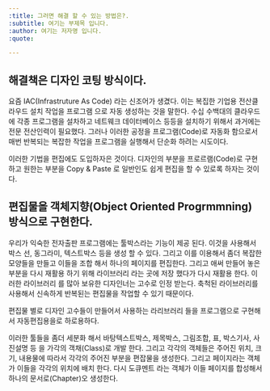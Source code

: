 ```yaml
---
:title: 그러면 해결 할 수 있는 방법은?.
:subtitle: 여기는 부제목 입니다.
:author: 여기는 저자명 입니다.
:quote:

---
```


## 해결책은 디자인 코팅 방식이다.

요즘 IAC(Infrastruture As Code) 라는 신조어가 생겼다.
이는 복집한 기업용 전산클라우드 설치 작업을 프로그램 으로 자동 생성하는 것을 말한다.
수십 수백대의 클라우드에 각종 프로그램을 설차하고 네트웨크 데이터베이스 등등을 설치하기 위해서 과거에는 전문 전산인력이 필요했다. 그러나 이러한 공정을 프로그램(Code)로 자동화 함으로서 매번 반복되는 복잡한 작업을 프로그램을 실행해서 단순화 하려는 시도이다.

이러한 기법을 편집에도 도입하자은 것이다.
디자인의 부분을 프로르램(Code)로 구현하고 원한는 부분을  Copy & Paste 로 일반인도 쉽게 편집을 할 수 있로록 하자는 것이다.

## 편집물을 객체지향(Object Oriented Progrmmning) 방식으로 구현한다.

우리가 익숙한 전자출판 프로그램에는 툴박스라는 기능이 제공 된다. 이것을 사용해서 박스 선, 동그라미, 텍스트박스 등을 생성 할 수 있다. 그리고 이를 이용해서 좀더 복잡한 모양들을 만들고 이들을 조합 해서 하나의 페이지를 편집한다.
그리고 애써 만들어 놓은 부분을 다시 재활용 하기 위해 라이브러리 라는 곳에 저장 했다가 다시 재활용 한다. 이러한 라이브러리 를 많아 보유한 디자인너는 고수로 인정 받는다. 축척된 라이브러리를 사용해서 신속하게 반복된는 편집물을 작업할 수 있기 때문이다. 

편집물 별로 디자인 고수들이 만들어서 사용하는 라리브러리 들을 프로그램으로 구현해서 자동편집용을로 하로용하다.

이러한 툴들을 좀더 세분화 해서 
바탕텍스트박스, 제목박스, 그림조합, 표, 박스기사, 사진설명 등 을 가각의 객채(Class)로 개발 한다.
그리고 각각의 객체들은 주어진 위치, 크기, 내용물에 따라서 각각의 주어진 부분을 편잡물을 생성한다.
그리고 페이지라는 객체가 이들을 각각의 위치에 배치 한다.
다시 도큐멘트 라는 객체가 이들 페이지를 합성해서 하나의 문서로(Chapter)오 생성한다.



